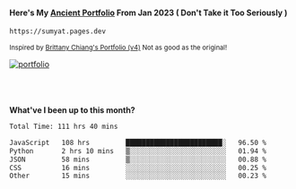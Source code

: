 #### Here's My [Ancient Portfolio](https://sumyat.pages.dev) From Jan 2023 ( Don't Take it Too Seriously ) 
````bash
https://sumyat.pages.dev 
````

<sub>Inspired by [Brittany Chiang's Portfolio (v4)](https://v4.brittanychiang.com/) Not as good as the original!</sub>


<a href='https://sumyat.pages.dev/'>
    <img src='https://github.com/sumyat-aung/sumyat-aung/assets/108873224/c9b4f2be-c585-4dd3-84e1-692c3854a6d8' alt='portfolio' align='center' />
</a>


<br />
<br />


<br />
<br />

**What've I been up to this month?**

<!--START_SECTION:waka-->

```txt
Total Time: 111 hrs 40 mins

JavaScript   108 hrs         ████████████████████████░   96.50 %
Python       2 hrs 10 mins   ▒░░░░░░░░░░░░░░░░░░░░░░░░   01.94 %
JSON         58 mins         ▒░░░░░░░░░░░░░░░░░░░░░░░░   00.88 %
CSS          16 mins         ░░░░░░░░░░░░░░░░░░░░░░░░░   00.25 %
Other        15 mins         ░░░░░░░░░░░░░░░░░░░░░░░░░   00.23 %
```

<!--END_SECTION:waka-->




